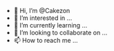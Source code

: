 - 👋 Hi, I’m @Cakezon
- 👀 I’m interested in ...
- 🌱 I’m currently learning ...
- 💞️ I’m looking to collaborate on ...
- 📫 How to reach me ...

<!---
Cakezon/Cakezon is a ✨ special ✨ repository because its `README.md` (this file) appears on your GitHub profile.
You can click the Preview link to take a look at your changes.
--->
